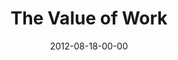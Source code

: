 ---
layout: message
category: message
series: "How to Love Your Job"
title: "The Value of Work"
date: 2012-08-18-00-00
message_id: 742
audio: "http://s3.amazonaws.com/crossroads-media/media/legacy/mp3/htlyj_01.mp3"
audio-duration: "44:53"
program: "http://s3.amazonaws.com/crossroads-media/media/legacy/documents/08_18-19_12Program.pdf"
description: "Brian Tome talks about the value of work."
video: "https://s3.amazonaws.com/crossroadsvideomessages/htlyj_01.mp4"
video-duration: "44:59"
video-image: "http://s3.amazonaws.com/crossroads-media/images/legacy/content/htlyj_01_Still.jpg"
flag: "N"
---